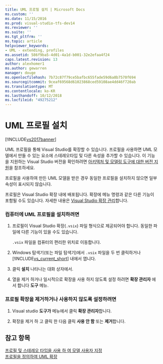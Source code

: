 ```yaml
---
title: UML 프로필 설치 | Microsoft Docs
ms.custom: ''
ms.date: 11/15/2016
ms.prod: visual-studio-tfs-dev14
ms.reviewer: ''
ms.suite: ''
ms.tgt_pltfrm: ''
ms.topic: article
helpviewer_keywords:
- UML - extending, profiles
ms.assetid: 586f9ba5-4d01-4a1d-b001-32e2efaa4f24
caps.latest.revision: 13
author: alexhomer1
ms.author: gewarren
manager: douge
ms.openlocfilehash: 7b72c87f79ce5bafbc655fade59d6a8b7570f694
ms.sourcegitcommit: 9ceaf69568d61023868ced59108ae4dd46f720ab
ms.translationtype: MT
ms.contentlocale: ko-KR
ms.lasthandoff: 10/12/2018
ms.locfileid: "49275212"
---
```

# <a name="install-a-uml-profile"></a>UML 프로필 설치
[!INCLUDE[vs2017banner](../includes/vs2017banner.md)]

UML 프로필을 통해 Visual Studio를 확장할 수 있습니다. 프로필을 사용하면 UML 모델에서 만들 수 있는 요소에 스테레오타입 및 다른 속성을 추가할 수 있습니다. 이 기능을 지원하는 Visual Studio 버전을 확인하려면 [아키텍처 및 모델링 도구에 대한 버전 지원](../modeling/what-s-new-for-design-in-visual-studio.md#VersionSupport)을 참조하세요.  
  
 프로필을 사용하여 만든 UML 모델을 받은 경우 동일한 프로필을 설치하지 않으면 일부 속성이 표시되지 않습니다.  
  
 프로필은 Visual Studio 확장 내에 배포됩니다. 확장에 메뉴 명령과 같은 다른 기능이 포함될 수도 있습니다. 자세한 내용은 [Visual Studio 확장 관리](http://go.microsoft.com/fwlink/?LinkId=160728)합니다.  
  
### <a name="to-install-a-uml-profile-on-your-computer"></a>컴퓨터에 UML 프로필을 설치하려면  
  
1.  프로필이 Visual Studio 확장(`.vsix`) 파일 형식으로 제공되어야 합니다. 동일한 파일에 다른 기능이 있을 수도 있습니다.  
  
     `.vsix` 파일을 컴퓨터의 편리한 위치로 이동합니다.  
  
2.  Windows 탐색기(또는 파일 탐색기)에서 `.vsix` 파일을 두 번 클릭하거나 [!INCLUDE[vs_current_short](../includes/vs-current-short-md.md)] 내에서 엽니다.  
  
3.  클릭 **설치** 나타나는 대화 상자에서.  
  
4.  열을 제거 하거나 일시적으로 확장을 사용 하지 않도록 설정 하려면 **확장 관리자** 에서 합니다 **도구** 메뉴.  
  
### <a name="to-uninstall-or-disable-a-profile-extension"></a>프로필 확장을 제거하거나 사용하지 않도록 설정하려면  
  
1.  Visual studio **도구가** 메뉴에서 클릭 **확장 관리자**합니다.  
  
2.  확장을 제거 하 고 클릭 한 다음 클릭 **사용 안 함** 또는 **제거**합니다.  
  
## <a name="see-also"></a>참고 항목  
 [프로필 및 스테레오 타입을 사용 하 여 모델 사용자 지정](../modeling/customize-your-model-with-profiles-and-stereotypes.md)   
 [프로필을 정의하여 UML 확장](../modeling/define-a-profile-to-extend-uml.md)



